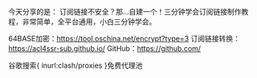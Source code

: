 今天分享的是：
订阅链接不安全？那...自建一个！三分钟学会订阅链接制作教程，非常简单，全平台通用，小白三分钟学会。

64BASE加密：https://tool.oschina.net/encrypt?type=3
订阅链接转换：https://acl4ssr-sub.github.io/
GitHub：https://github.com/

谷歌搜索{     inurl:clash/proxies       }免费代理池
